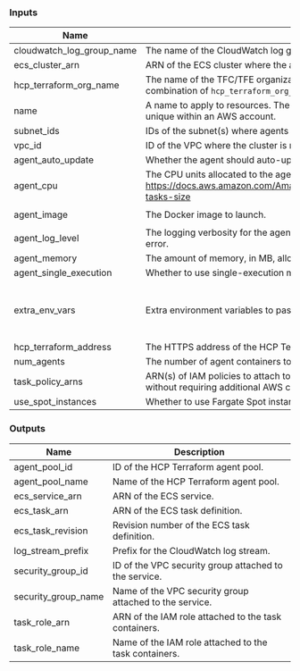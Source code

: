 <!-- BEGIN_TF_DOCS -->
### Inputs

| Name | Description | Type | Default | Required |
|------|-------------|------|---------|:--------:|
| cloudwatch_log_group_name | The name of the CloudWatch log group where agent logs will be sent. | `string` | n/a | yes |
| ecs_cluster_arn | ARN of the ECS cluster where the agent will be deployed. | `string` | n/a | yes |
| hcp_terraform_org_name | The name of the TFC/TFE organization where the agent pool will be configured. The combination of `hcp_terraform_org_name` and `name` must be unique within an AWS account. | `string` | n/a | yes |
| name | A name to apply to resources. The combination of `name` and `hcp_terraform_org_name` must be unique within an AWS account. | `string` | n/a | yes |
| subnet_ids | IDs of the subnet(s) where agents can be deployed (public subnets required) | `list(string)` | n/a | yes |
| vpc_id | ID of the VPC where the cluster is running. | `string` | n/a | yes |
| agent_auto_update | Whether the agent should auto-update. Valid values are minor, patch, and disabled. | `string` | `"minor"` | no |
| agent_cpu | The CPU units allocated to the agent container(s). See https://docs.aws.amazon.com/AmazonECS/latest/developerguide/AWS_Fargate.html#fargate-tasks-size | `number` | `256` | no |
| agent_image | The Docker image to launch. | `string` | `"hashicorp/tfc-agent:latest"` | no |
| agent_log_level | The logging verbosity for the agent. Valid values are trace, debug, info (default), warn, and error. | `string` | `"info"` | no |
| agent_memory | The amount of memory, in MB, allocated to the agent container(s). | `number` | `512` | no |
| agent_single_execution | Whether to use single-execution mode. | `bool` | `true` | no |
| extra_env_vars | Extra environment variables to pass to the agent container. | <pre>list(object({<br>    name  = string<br>    value = string<br>  }))</pre> | `[]` | no |
| hcp_terraform_address | The HTTPS address of the HCP Terraform or HCP Terraform enterprise instance. | `string` | `"https://app.terraform.io"` | no |
| num_agents | The number of agent containers to run. | `number` | `1` | no |
| task_policy_arns | ARN(s) of IAM policies to attach to the agent task. Determines what actions the agent can take without requiring additional AWS credentials. | `list(string)` | `[]` | no |
| use_spot_instances | Whether to use Fargate Spot instances. | `bool` | `false` | no |

### Outputs

| Name | Description |
|------|-------------|
| agent_pool_id | ID of the HCP Terraform agent pool. |
| agent_pool_name | Name of the HCP Terraform agent pool. |
| ecs_service_arn | ARN of the ECS service. |
| ecs_task_arn | ARN of the ECS task definition. |
| ecs_task_revision | Revision number of the ECS task definition. |
| log_stream_prefix | Prefix for the CloudWatch log stream. |
| security_group_id | ID of the VPC security group attached to the service. |
| security_group_name | Name of the VPC security group attached to the service. |
| task_role_arn | ARN of the IAM role attached to the task containers. |
| task_role_name | Name of the IAM role attached to the task containers. |
<!-- END_TF_DOCS -->